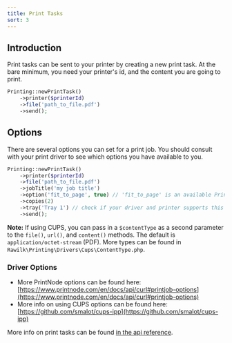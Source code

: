 ```yaml
---
title: Print Tasks
sort: 3
---
```


## Introduction

Print tasks can be sent to your printer by creating a new print task. At the bare minimum, you need your printer's id, and the content you are going to print.

```php
Printing::newPrintTask()
    ->printer($printerId)
    ->file('path_to_file.pdf')
    ->send();
```

## Options
There are several options you can set for a print job. You should consult with your print driver to see which options you have available to you.

```php
Printing::newPrintTask()
    ->printer($printerId)
    ->file('path_to_file.pdf')
    ->jobTitle('my job title')
    ->option('fit_to_page', true) // 'fit_to_page' is an available PrintNode option
    ->copies(2)
    ->tray('Tray 1') // check if your driver and printer supports this
    ->send();
```

**Note:** If using CUPS, you can pass in a `$contentType` as a second parameter to the `file()`, `url()`, and
`content()` methods. The default is `application/octet-stream` (PDF). More types can be found in
`Rawilk\Printing\Drivers\Cups\ContentType.php`.

### Driver Options

- More PrintNode options can be found here: [https://www.printnode.com/en/docs/api/curl#printjob-options](https://www.printnode.com/en/docs/api/curl#printjob-options)
- More info on using CUPS options can be found here: [https://github.com/smalot/cups-ipp](https://github.com/smalot/cups-ipp)

More info on print tasks can be found [in the api reference](/laravel-printing/v2/api/print-task).
